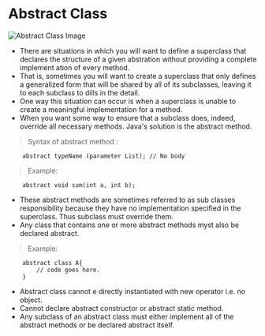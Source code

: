 # Abstract Class

![Abstract Class Image](https://www.guru99.com/images/uploads/2012/06/java-abstract-classes.jpg)
-  There are situations in which you will want to define a superclass that declares the structure of a given abstration without providing a complete implement ation of every method.
- That is, sometimes you will want to create a superclass that only defines a generalized form that will be shared by all of its subclasses, leaving it to each subclass to dills in the detail.
- One way this situation can occur is when a superclass is unable to create a meaningful implementation for a method.
- When you want some way to ensure that a subclass does, indeed, override all necessary methods. Java's solution is the abstract method.

> Syntax of abstract method :

        abstract typeName (parameter List); // No body

> Example:

        abstract void sum(int a, int b);

- These abstract methods are sometimes referred to as sub classes responsibility because they have no implementation specified in the superclass. Thus subclass must override them.
-  Any class that contains one or more abstract methods myst also be declared abstract.

> Example:

        abstract class A{
            // code goes here.
        }

- Abstract class cannot e directly instantiated with new operator i.e. no object.
- Cannot declare abstract constructor or abstract static method.
- Any subclass of an abstract class must either implement all of the abstract methods or be declared abstract itself.